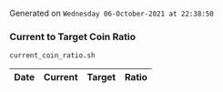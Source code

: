 Generated on `Wednesday 06-October-2021 at 22:38:50`

### Current to Target Coin Ratio
`current_coin_ratio.sh`

Date|Current|Target|Ratio
---|---|---|---
